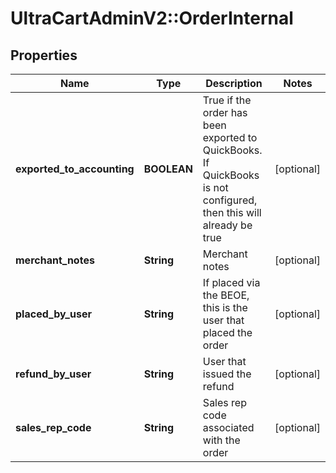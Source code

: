 # UltraCartAdminV2::OrderInternal

## Properties
Name | Type | Description | Notes
------------ | ------------- | ------------- | -------------
**exported_to_accounting** | **BOOLEAN** | True if the order has been exported to QuickBooks. If QuickBooks is not configured, then this will already be true | [optional] 
**merchant_notes** | **String** | Merchant notes | [optional] 
**placed_by_user** | **String** | If placed via the BEOE, this is the user that placed the order | [optional] 
**refund_by_user** | **String** | User that issued the refund | [optional] 
**sales_rep_code** | **String** | Sales rep code associated with the order | [optional] 


